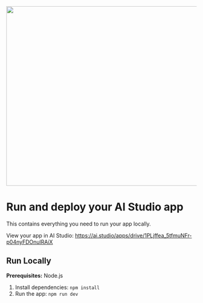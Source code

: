 <div align="center">
<img width="1200" height="475" alt="GHBanner" src="https://github.com/user-attachments/assets/0aa67016-6eaf-458a-adb2-6e31a0763ed6" />
</div>

# Run and deploy your AI Studio app

This contains everything you need to run your app locally.

View your app in AI Studio: https://ai.studio/apps/drive/1PLjffea_5tfmuNFr-p04nyFDOnulRAiX

## Run Locally

**Prerequisites:**  Node.js


1. Install dependencies:
   `npm install`
2. Run the app:
   `npm run dev`
